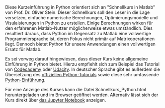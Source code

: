 Diese Kurzeinführung in Python orientiert sich an "Schnellkurs in Matlab" von Prof. Dr. Oliver Stein. 
Dieser Schnellkurs soll den Leser in die Lage versetzen, einfache numerische Berechnungen, Optimierungsmodelle und Visulaisierungen in Python zu erstellen. Einige Berechnungen wirken für den erfahrenen Matlab-Nutzer möglicherweise etwas umständlich. Dies resultiert daraus, dass Python im Gegensatz zu Matlab eine vollwertige Programmiersprache ist, deren Fokus nicht primär auf Matrixoperationen liegt. Dennoch bietet Python für unsere Anwendungen einen vollwertigen Ersatz für Matlab.

Es sei vorweg darauf hingewiesen, dass dieser Kurs keine allgemeine Einführung in Python bietet. Hierzu empfiehlt sich zum Beispiel das Tutorial von [Codecademy](https://www.codecademy.com/learn/python) oder [Udacity](https://de.udacity.com/course/programming-foundations-with-python--ud036/). In deutscher Sprache gibt es außerdem die Übersetzung des [offiziellen Python-Tutorials](https://py-tutorial-de.readthedocs.io/de/python-3.3/index.html) sowie diese sehr umfassende [Python-Einführung](http://www.python-kurs.eu/index.php).

Für eine Anzeige des Kurses kann die Datei Schnellkurs_Python.html heruntergeladen und im Browser geöffnet werden. Alternativ lässt sich der Kurs direkt über [das Jupyter Notebook](https://github.com/ChristophNeumann/OptimierungMitPython/blob/main/Schnellkurs_Python.ipynb) anzeigen. 

